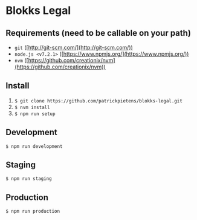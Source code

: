 Blokks Legal
===

Requirements (need to be callable on your path)
-----------------------------------------------------
* `git` ([http://git-scm.com/](http://git-scm.com/))
* `node.js <v7.2.1>` ([https://www.npmjs.org/](https://www.npmjs.org/))
* `nvm` ([https://github.com/creationix/nvm](https://github.com/creationix/nvm))

Install
-------
1. `$ git clone https://github.com/patrickpietens/blokks-legal.git`
2. `$ nvm install`
3. `$ npm run setup`

Development
-----------
`$ npm run development`

Staging
----------
`$ npm run staging`

Production
----------
`$ npm run production`
